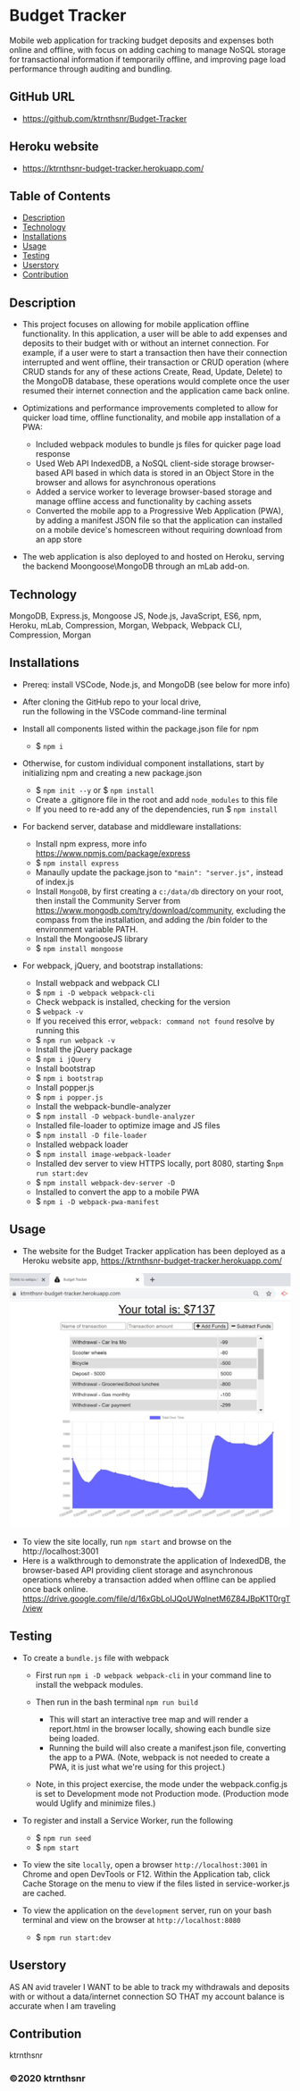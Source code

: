 ﻿# Budget Tracker

Mobile web application for tracking budget deposits and expenses both online and offline, with focus on adding caching to manage NoSQL storage for transactional information if temporarily offline, and improving page load performance through auditing and bundling.

## GitHub URL

* https://github.com/ktrnthsnr/Budget-Tracker

## Heroku website

* https://ktrnthsnr-budget-tracker.herokuapp.com/

## Table of Contents

* [Description](#description)
* [Technology](#technology)
* [Installations](#installations)
* [Usage](#usage)
* [Testing](#testing)
* [Userstory](#Userstory)
* [Contribution](#contribution)

## Description

* This project focuses on allowing for mobile application offline functionality. In this application, a user will be able to add expenses and deposits to their budget with or without an internet connection. For example, if a user were to start a transaction then have their connection interrupted and went offline, their transaction or CRUD operation (where CRUD stands for any of these actions Create, Read, Update, Delete) to the MongoDB database, these operations would complete once the user resumed their internet connection and the application came back online.

* Optimizations and performance improvements completed to allow for quicker load time, offline functionality, and mobile app installation of a PWA:

    * Included webpack modules to bundle js files for quicker page load response
    * Used Web API IndexedDB, a NoSQL client-side storage browser-based API based in which data is stored in an Object Store in the browser and allows for asynchronous operations
    * Added a service worker to leverage browser-based storage and manage offline access and functionality by caching assets
    * Converted the mobile app to a Progressive Web Application (PWA), by adding a manifest JSON file so that the application can installed on a mobile device's homescreen without requiring download from an app store

* The web application is also deployed to and hosted on Heroku, serving the backend Moongoose\MongoDB through an mLab add-on.

## Technology

MongoDB, Express.js, Mongoose JS, Node.js, JavaScript, ES6, npm, Heroku, mLab, Compression,  Morgan, Webpack, Webpack CLI, Compression, Morgan

## Installations

- Prereq: install VSCode, Node.js, and MongoDB (see below for more info)

- After cloning the GitHub repo to your local drive, run the following in the VSCode command-line terminal
- Install all components listed within the package.json file for npm
    - $ `npm i`

- Otherwise, for custom individual component installations, start by initializing npm and creating a new package.json
    - $ `npm init --y` or $ `npm install`
    - Create a .gitignore file in the root and add `node_modules` to this file
    - If you need to re-add any of the dependencies, run $ `npm install`

- For backend server, database and middleware installations:
    - Install npm express, more info https://www.npmjs.com/package/express
    - $ `npm install express`
    - Manaully update the package.json to  `"main": "server.js",` instead of index.js
    - Install `MongoDB`, by first creating a `c:/data/db` directory on your root, then install the Community Server from https://www.mongodb.com/try/download/community, excluding the compass from the installation, and adding the /bin folder to the environment variable PATH.
    - Install the MongooseJS library
    - $ `npm install mongoose`

- For webpack, jQuery, and bootstrap installations:
    - Install webpack and webpack CLI
    - $ `npm i -D webpack webpack-cli`
    - Check webpack is installed, checking for the version
    - $ `webpack -v`
    - If you received this error, `webpack: command not found` resolve by running this
    - $ `npm run webpack -v`
    - Install the jQuery package
    - $ `npm i jQuery`
    - Install bootstrap
    - $ `npm i bootstrap`
    - Install popper.js
    - $ `npm i popper.js`
    - Install the webpack-bundle-analyzer
    - $ `npm install -D webpack-bundle-analyzer`
    - Installed file-loader to optimize image and JS files
    - $ `npm install -D file-loader`
    - Installed webpack loader
    - $ `npm install image-webpack-loader`
    - Installed dev server to view HTTPS locally, port 8080, starting $`npm run start:dev`
    - $ `npm install webpack-dev-server -D`
    - Installed to convert the app to a mobile PWA
    - $ `npm i -D webpack-pwa-manifest`

## Usage

- The website for the Budget Tracker application has been deployed as a Heroku website app,
https://ktrnthsnr-budget-tracker.herokuapp.com/

![Budget Tracker](./budgettrackerWeb.jpg "Budget Tracker website")

- To view the site locally, run `npm start` and browse on the http://localhost:3001
- Here is a walkthrough to demonstrate the application of IndexedDB, the browser-based API providing client storage and asynchronous operations whereby a transaction added when offline can be applied once back online.
https://drive.google.com/file/d/16xGbLoIJQoUWqInetM6Z84JBpK1T0rgT/view

## Testing

- To create a `bundle.js` file with webpack
    - First run `npm i -D webpack webpack-cli` in your command line to install the webpack modules.
    
    - Then run in the bash terminal `npm run build`
        - This will start an interactive tree map and will render a report.html in the browser locally, showing each bundle size being loaded.
        - Running the build will also create a manifest.json file, converting the app to a PWA. (Note, webpack is not needed to create a PWA, it is just what we're using for this project.) 
    - Note, in this project exercise, the mode under the webpack.config.js is set to Development mode not Production mode. (Production mode would Uglify and minimize files.)

- To register and install a Service Worker, run the following
    - $ `npm run seed`
    - $ `npm start`

 - To view the site `locally`, open a browser `http://localhost:3001` in Chrome and open DevTools or F12.  Within the Application tab, click Cache Storage on the menu to view if the files listed in service-worker.js are cached.

 - To view the application on the `development` server, run on your bash terminal and view on the browser at `http://localhost:8080`
    - $ `npm run start:dev`

## Userstory

AS AN avid traveler
I WANT to be able to track my withdrawals and deposits with or without a data/internet connection
SO THAT my account balance is accurate when I am traveling 

## Contribution

ktrnthsnr

### ©️2020 ktrnthsnr
